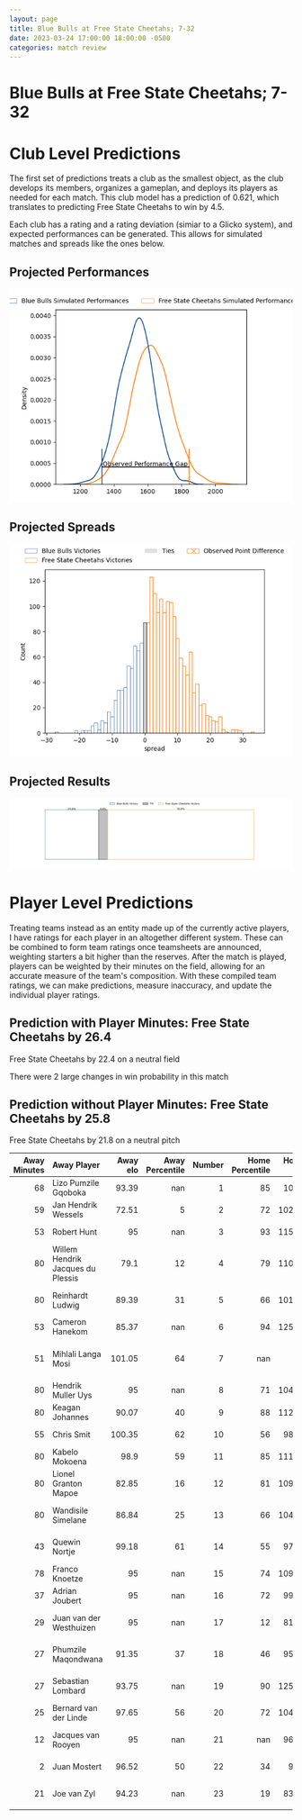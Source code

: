 ```yaml
---  
layout: page  
title: Blue Bulls at Free State Cheetahs; 7-32  
date: 2023-03-24 17:00:00 18:00:00 -0500  
categories: match review  
---
```

# Blue Bulls at Free State Cheetahs; 7-32

# Club Level Predictions


The first set of predictions treats a club as the smallest object, as the club develops its members, organizes a gameplan, and deploys its players as needed for each match. This club model has a prediction of 0.621, which translates to predicting Free State Cheetahs to win by 4.5.

Each club has a rating and a rating deviation (simiar to a Glicko system), and expected performances can be generated. This allows for simulated matches and spreads like the ones below.
## Projected Performances


![Projected Performances](plots/performances_2023-03-24-FreeStateCheetahs-BlueBulls.png)
## Projected Spreads


![Projected Spreads](plots/spreads_2023-03-24-FreeStateCheetahs-BlueBulls.png)
## Projected Results


![Projected Results](plots/resultbar_2023-03-24-FreeStateCheetahs-BlueBulls.png)
# Player Level Predictions


Treating teams instead as an entity made up of the currently active players, I have ratings for each player in an altogether different system. These can be combined to form team ratings once teamsheets are announced, weighting starters a bit higher than the reserves. After the match is played, players can be weighted by their minutes on the field, allowing for an accurate measure of the team's composition. With these compiled team ratings, we can make predictions, measure inaccuracy, and update the individual player ratings.
## Prediction with Player Minutes: Free State Cheetahs by 26.4


Free State Cheetahs by 22.4 on a neutral field

There were 2 large changes in win probability in this match
## Prediction without Player Minutes: Free State Cheetahs by 25.8


Free State Cheetahs by 21.8 on a neutral pitch



|   Away Minutes | Away Player                       |   Away elo |   Away Percentile |   Number |   Home Percentile |   Home elo | Home Player                    |   Home Minutes |
|---------------:|:----------------------------------|-----------:|------------------:|---------:|------------------:|-----------:|:-------------------------------|---------------:|
|             68 | Lizo Pumzile Gqoboka              |      93.39 |               nan |        1 |                85 |     107.6  | Schalk Ferreira                |             46 |
|             59 | Jan Hendrik Wessels               |      72.51 |                 5 |        2 |                72 |     102.06 | Marnus van der Merwe           |             47 |
|             53 | Robert Hunt                       |      95    |               nan |        3 |                93 |     115.69 | Hencus van Wyk                 |             65 |
|             80 | Willem Hendrik Jacques du Plessis |      79.1  |                12 |        4 |                79 |     110.81 | Rynier Mark Bernardo           |             80 |
|             80 | Reinhardt Ludwig                  |      89.39 |                31 |        5 |                66 |     101.29 | Victor Kutlwano Sekekete       |             80 |
|             53 | Cameron Hanekom                   |      85.37 |               nan |        6 |                94 |     125.37 | Gideon van der Merwe           |             74 |
|             51 | Mihlali Langa Mosi                |     101.05 |                64 |        7 |               nan |      95    | Teboho Stephen Oupa Mohoje     |             52 |
|             80 | Hendrik Muller Uys                |      95    |               nan |        8 |                71 |     104.76 | Jeandre Rudolph                |             52 |
|             80 | Keagan Johannes                   |      90.07 |                40 |        9 |                88 |     112.33 | Ruan Pienaar                   |             68 |
|             55 | Chris Smit                        |     100.35 |                62 |       10 |                56 |      98.83 | Reinhardt Fortuin              |             80 |
|             80 | Kabelo Mokoena                    |      98.9  |                59 |       11 |                85 |     111.95 | Munier Hartzenberg             |             80 |
|             80 | Lionel Granton Mapoe              |      82.85 |                16 |       12 |                81 |     109.58 | Francois Steyn                 |             48 |
|             80 | Wandisile Simelane                |      86.84 |                25 |       13 |                66 |     104.81 | Robert Thompson Ebersohn       |             80 |
|             43 | Quewin Nortje                     |      99.18 |                61 |       14 |                55 |      97.69 | Daniel Kasende Kalepula        |             80 |
|             78 | Franco Knoetze                    |      95    |               nan |       15 |                74 |     109.04 | Cohen Jasper                   |             80 |
|             37 | Adrian Joubert                    |      95    |               nan |       16 |                72 |      99.25 | Alulutho Tshakweni             |             34 |
|             29 | Juan van der Westhuizen           |      95    |               nan |       17 |                12 |      81.58 | Marko Louis Janse van Rensburg |             33 |
|             27 | Phumzile Maqondwana               |      91.35 |                37 |       18 |                46 |      95.06 | David Benjamin Brits           |             32 |
|             27 | Sebastian Lombard                 |      93.75 |               nan |       19 |                90 |     125.44 | Daniel Johannes Maartens       |             28 |
|             25 | Bernard van der Linde             |      97.65 |                56 |       20 |                72 |     104.35 | Sibabalo Qoma                  |             28 |
|             12 | Jacques van Rooyen                |      95    |               nan |       21 |               nan |      96.48 | Laurence Herbert Victor        |             15 |
|              2 | Juan Mostert                      |      96.52 |                50 |       22 |                34 |      96.3  | Rewan Kruger                   |             12 |
|             21 | Joe van Zyl                       |      94.23 |               nan |       23 |                19 |      83.73 | Tapiwa Lloyd Mafura            |              6 |

